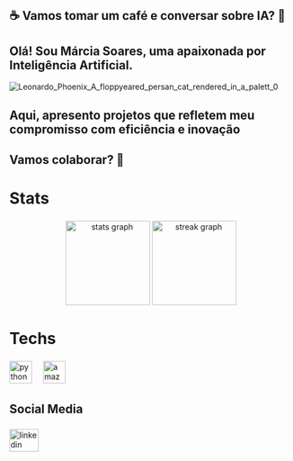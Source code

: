 ## ☕ **Vamos tomar um café e conversar sobre IA?** 🚀
## Olá! Sou Márcia Soares, uma apaixonada por Inteligência Artificial.

![Leonardo_Phoenix_A_floppyeared_persan_cat_rendered_in_a_palett_0](https://github.com/user-attachments/assets/4b21ced0-4492-49a3-a543-50c3119bb920)

## Aqui, apresento projetos que refletem meu compromisso com eficiência e inovação 
## Vamos colaborar? 🌟

<h1 align="left"></h1>

###

<h1 align="left">Stats</h1>

###

<div align="center">
  <img src="https://github-readme-stats.vercel.app/api?username=profamar&hide_title=false&hide_rank=false&show_icons=true&include_all_commits=true&count_private=true&disable_animations=false&theme=dracula&locale=en&hide_border=false&order=1" height="150" alt="stats graph"  />
  <img src="https://streak-stats.demolab.com?user=profamar&locale=en&mode=daily&theme=dracula&hide_border=false&border_radius=5&order=3" height="150" alt="streak graph"  />
</div>

###

<h1 align="left">Techs</h1>

###

<div align="left">
  <img src="https://cdn.jsdelivr.net/gh/devicons/devicon/icons/python/python-original.svg" height="40" alt="python logo"  />
  <img width="12" />
  <img src="https://cdn.jsdelivr.net/gh/devicons/devicon/icons/amazonwebservices/amazonwebservices-line-wordmark.svg" height="40" alt="amazonwebservices logo"  />
</div>

###

<h2 align="left">Social Media</h2>

###

<div align="left">
  <a href="linkedin.com/in/márcia-soares-236974256" target="_blank">
    <img src="https://raw.githubusercontent.com/maurodesouza/profile-readme-generator/master/src/assets/icons/social/linkedin/default.svg" width="52" height="40" alt="linkedin logo"  />
  </a>
</div>

###
